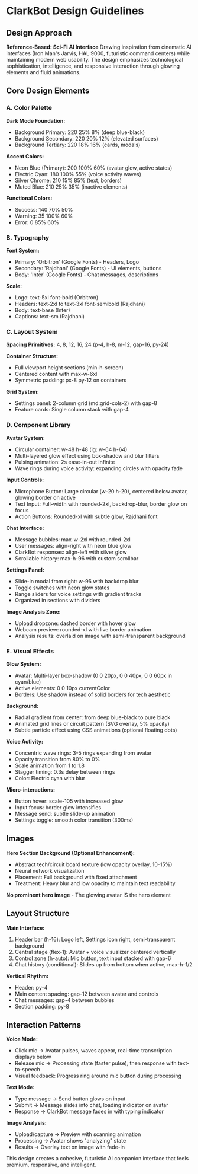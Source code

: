 # ClarkBot Design Guidelines

## Design Approach
**Reference-Based: Sci-Fi AI Interface**
Drawing inspiration from cinematic AI interfaces (Iron Man's Jarvis, HAL 9000, futuristic command centers) while maintaining modern web usability. The design emphasizes technological sophistication, intelligence, and responsive interaction through glowing elements and fluid animations.

## Core Design Elements

### A. Color Palette

**Dark Mode Foundation:**
- Background Primary: 220 25% 8% (deep blue-black)
- Background Secondary: 220 20% 12% (elevated surfaces)
- Background Tertiary: 220 18% 16% (cards, modals)

**Accent Colors:**
- Neon Blue (Primary): 200 100% 60% (avatar glow, active states)
- Electric Cyan: 180 100% 55% (voice activity waves)
- Silver Chrome: 210 15% 85% (text, borders)
- Muted Blue: 210 25% 35% (inactive elements)

**Functional Colors:**
- Success: 140 70% 50%
- Warning: 35 100% 60%
- Error: 0 85% 60%

### B. Typography

**Font System:**
- Primary: 'Orbitron' (Google Fonts) - Headers, Logo
- Secondary: 'Rajdhani' (Google Fonts) - UI elements, buttons
- Body: 'Inter' (Google Fonts) - Chat messages, descriptions

**Scale:**
- Logo: text-5xl font-bold (Orbitron)
- Headers: text-2xl to text-3xl font-semibold (Rajdhani)
- Body: text-base (Inter)
- Captions: text-sm (Rajdhani)

### C. Layout System

**Spacing Primitives:** 4, 8, 12, 16, 24 (p-4, h-8, m-12, gap-16, py-24)

**Container Structure:**
- Full viewport height sections (min-h-screen)
- Centered content with max-w-6xl
- Symmetric padding: px-8 py-12 on containers

**Grid System:**
- Settings panel: 2-column grid (md:grid-cols-2) with gap-8
- Feature cards: Single column stack with gap-4

### D. Component Library

**Avatar System:**
- Circular container: w-48 h-48 (lg: w-64 h-64)
- Multi-layered glow effect using box-shadow and blur filters
- Pulsing animation: 2s ease-in-out infinite
- Wave rings during voice activity: expanding circles with opacity fade

**Input Controls:**
- Microphone Button: Large circular (w-20 h-20), centered below avatar, glowing border on active
- Text Input: Full-width with rounded-2xl, backdrop-blur, border glow on focus
- Action Buttons: Rounded-xl with subtle glow, Rajdhani font

**Chat Interface:**
- Message bubbles: max-w-2xl with rounded-2xl
- User messages: align-right with neon blue glow
- ClarkBot responses: align-left with silver glow
- Scrollable history: max-h-96 with custom scrollbar

**Settings Panel:**
- Slide-in modal from right: w-96 with backdrop blur
- Toggle switches with neon glow states
- Range sliders for voice settings with gradient tracks
- Organized in sections with dividers

**Image Analysis Zone:**
- Upload dropzone: dashed border with hover glow
- Webcam preview: rounded-xl with live border animation
- Analysis results: overlaid on image with semi-transparent background

### E. Visual Effects

**Glow System:**
- Avatar: Multi-layer box-shadow (0 0 20px, 0 0 40px, 0 0 60px in cyan/blue)
- Active elements: 0 0 10px currentColor
- Borders: Use shadow instead of solid borders for tech aesthetic

**Background:**
- Radial gradient from center: from deep blue-black to pure black
- Animated grid lines or circuit pattern (SVG overlay, 5% opacity)
- Subtle particle effect using CSS animations (optional floating dots)

**Voice Activity:**
- Concentric wave rings: 3-5 rings expanding from avatar
- Opacity transition from 80% to 0%
- Scale animation from 1 to 1.8
- Stagger timing: 0.3s delay between rings
- Color: Electric cyan with blur

**Micro-interactions:**
- Button hover: scale-105 with increased glow
- Input focus: border glow intensifies
- Message send: subtle slide-up animation
- Settings toggle: smooth color transition (300ms)

## Images

**Hero Section Background (Optional Enhancement):**
- Abstract tech/circuit board texture (low opacity overlay, 10-15%)
- Neural network visualization
- Placement: Full background with fixed attachment
- Treatment: Heavy blur and low opacity to maintain text readability

**No prominent hero image** - The glowing avatar IS the hero element

## Layout Structure

**Main Interface:**
1. Header bar (h-16): Logo left, Settings icon right, semi-transparent background
2. Central stage (flex-1): Avatar + voice visualizer centered vertically
3. Control zone (h-auto): Mic button, text input stacked with gap-6
4. Chat history (conditional): Slides up from bottom when active, max-h-1/2

**Vertical Rhythm:**
- Header: py-4
- Main content spacing: gap-12 between avatar and controls
- Chat messages: gap-4 between bubbles
- Section padding: py-8

## Interaction Patterns

**Voice Mode:**
- Click mic → Avatar pulses, waves appear, real-time transcription displays below
- Release mic → Processing state (faster pulse), then response with text-to-speech
- Visual feedback: Progress ring around mic button during processing

**Text Mode:**
- Type message → Send button glows on input
- Submit → Message slides into chat, loading indicator on avatar
- Response → ClarkBot message fades in with typing indicator

**Image Analysis:**
- Upload/capture → Preview with scanning animation
- Processing → Avatar shows "analyzing" state
- Results → Overlay text on image with fade-in

This design creates a cohesive, futuristic AI companion interface that feels premium, responsive, and intelligent.